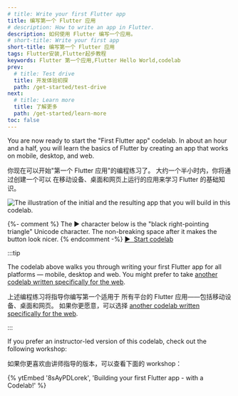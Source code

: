 ```yaml
---
# title: Write your first Flutter app
title: 编写第一个 Flutter 应用
# description: How to write an app in Flutter.
description: 如何使用 Flutter 编写一个应用。
# short-title: Write your first app
short-title: 编写第一个 Flutter 应用
tags: Flutter安装,Flutter起步教程
keywords: Flutter 第一个应用,Flutter Hello World,codelab
prev:
  # title: Test drive
  title: 开发体验初探
  path: /get-started/test-drive
next:
  # title: Learn more
  title: 了解更多
  path: /get-started/learn-more
toc: false
---
```


You are now ready to start the "First Flutter app" codelab.
In about an hour and a half,
you will learn the basics of Flutter
by creating an app
that works on mobile, desktop, and web.

你现在可以开始"第一个 Flutter 应用"的编程练习了。
大约一个半小时内，你将通过创建一个可以
在移动设备、桌面和网页上运行的应用来学习 Flutter 的基础知识。

<div class="juicy-button-container">
  <img src="/assets/images/docs/get-started/codelab-goal-background.jpg" alt="The illustration of the initial and the resulting app that you will build in this codelab.">

  {%- comment %}
    The &#9654; character below is the "black right-pointing triangle"
    Unicode character.
    The non-breaking space after it makes the button look nicer.
  {% endcomment -%}
  <a class="btn btn-primary"
     target="_blank"
     href="https://codelabs.developers.google.com/codelabs/flutter-codelab-first">
    &#9654;&nbsp; Start codelab
  </a>

</div>

:::tip

The codelab above walks you through writing your first Flutter
app for all platforms &mdash; mobile, desktop and web.
You might prefer to take
[another codelab written specifically for the web][codelab-web].

上述编程练习将指导你编写第一个适用于
所有平台的 Flutter 应用——包括移动设备、桌面和网页。
如果你更愿意，可以选择
[another codelab written specifically for the web][codelab-web].

:::

[codelab-web]: /get-started/codelab-web

If you prefer an instructor-led version of this codelab,
check out the following workshop:

如果你更喜欢由讲师指导的版本，可以查看下面的 workshop：

{% ytEmbed '8sAyPDLorek', 'Building your first Flutter app - with a Codelab!' %}

